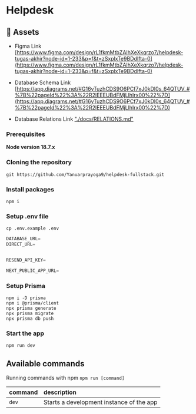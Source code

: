 # Helpdesk 
## <a name="links">🔗 Assets</a>

- Figma Link [https://www.figma.com/design/rL1fkmMtbZAIhXeXkqrzo7/helpdesk-tugas-akhir?node-id=1-233&p=f&t=zSxplxTe9BDdIfta-0](https://www.figma.com/design/rL1fkmMtbZAIhXeXkqrzo7/helpdesk-tugas-akhir?node-id=1-233&p=f&t=zSxplxTe9BDdIfta-0)

- Database Schema Link [https://app.diagrams.net/#G16yTuzhCDS9O6PCf7xJ0kDI0s_64QTUV_#%7B%22pageId%22%3A%22R2lEEEUBdFMjLlhIrx00%22%7D](https://app.diagrams.net/#G16yTuzhCDS9O6PCf7xJ0kDI0s_64QTUV_#%7B%22pageId%22%3A%22R2lEEEUBdFMjLlhIrx00%22%7D)
- Database Relations Link ["./docs/RELATIONS.md"](https://app.diagrams.net/#G16yTuzhCDS9O6PCf7xJ0kDI0s_64QTUV_#%7B%22pageId%22%3A%22R2lEEEUBdFMjLlhIrx00%22%7D)


### Prerequisites

**Node version 18.7.x**

### Cloning the repository

```shell
git https://github.com/Yanuarprayoga9/helpdesk-fullstack.git
```

### Install packages

```shell
npm i
```

### Setup .env file 
```shell
cp .env.example .env 
```


```js
DATABASE_URL=
DIRECT_URL=


RESEND_API_KEY=

NEXT_PUBLIC_APP_URL=
```

### Setup Prisma
```shell
npm i -D prisma
npm i @prisma/client
npx prisma generate
npx prisma migrate 
npx prisma db push
```

### Start the app

```shell
npm run dev
```

## Available commands

Running commands with npm `npm run [command]`

| command         | description                              |
| :-------------- | :--------------------------------------- |
| `dev`           | Starts a development instance of the app |
